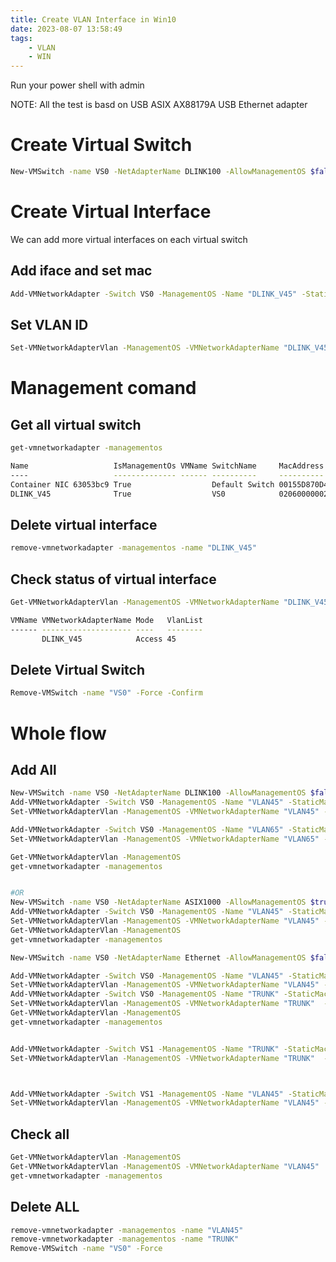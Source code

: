 ```yaml
---
title: Create VLAN Interface in Win10 
date: 2023-08-07 13:58:49
tags:
    - VLAN
    - WIN
---
```

Run your power shell with admin 

NOTE: All the test is basd on USB ASIX AX88179A USB Ethernet adapter
# Create Virtual Switch

```bash
New-VMSwitch -name VS0 -NetAdapterName DLINK100 -AllowManagementOS $false
```

# Create Virtual Interface
We can add more virtual interfaces on each virtual switch
## Add iface and set mac
```bash
Add-VMNetworkAdapter -Switch VS0 -ManagementOS -Name "DLINK_V45" -StaticMacAddress 02-04-00-00-00-22

```
## Set VLAN ID

```bash
Set-VMNetworkAdapterVlan -ManagementOS -VMNetworkAdapterName "DLINK_V45" -Access -VlanID 45
```

# Management comand

## Get all virtual switch 
```bash
get-vmnetworkadapter -managementos

Name                   IsManagementOs VMName SwitchName     MacAddress   Status IPAddresses
----                   -------------- ------ ----------     ----------   ------ -----------
Container NIC 63053bc9 True                  Default Switch 00155D870D43 {Ok}
DLINK_V45              True                  VS0            020600000022 {Ok}
```

## Delete virtual interface
```bash
remove-vmnetworkadapter -managementos -name "DLINK_V45"
```
## Check status of virtual interface

```bash
Get-VMNetworkAdapterVlan -ManagementOS -VMNetworkAdapterName "DLINK_V45"

VMName VMNetworkAdapterName Mode   VlanList
------ -------------------- ----   --------
       DLINK_V45            Access 45
```

## Delete Virtual Switch
```bash
Remove-VMSwitch -name "VS0" -Force -Confirm
```


# Whole flow 
## Add All
```bash
New-VMSwitch -name VS0 -NetAdapterName DLINK100 -AllowManagementOS $false
Add-VMNetworkAdapter -Switch VS0 -ManagementOS -Name "VLAN45" -StaticMacAddress 02-04-00-00-00-22
Set-VMNetworkAdapterVlan -ManagementOS -VMNetworkAdapterName "VLAN45" -Access -VlanID 45

Add-VMNetworkAdapter -Switch VS0 -ManagementOS -Name "VLAN65" -StaticMacAddress 02-04-00-00-00-44
Set-VMNetworkAdapterVlan -ManagementOS -VMNetworkAdapterName "VLAN65" -Access -VlanID 65

Get-VMNetworkAdapterVlan -ManagementOS
get-vmnetworkadapter -managementos


#OR
New-VMSwitch -name VS0 -NetAdapterName ASIX1000 -AllowManagementOS $true
Add-VMNetworkAdapter -Switch VS0 -ManagementOS -Name "VLAN45" -StaticMacAddress 02-04-00-00-00-22
Set-VMNetworkAdapterVlan -ManagementOS -VMNetworkAdapterName "VLAN45" -Access -VlanID 45
Get-VMNetworkAdapterVlan -ManagementOS
get-vmnetworkadapter -managementos

New-VMSwitch -name VS0 -NetAdapterName Ethernet -AllowManagementOS $false

Add-VMNetworkAdapter -Switch VS0 -ManagementOS -Name "VLAN45" -StaticMacAddress 02-04-00-00-00-22
Set-VMNetworkAdapterVlan -ManagementOS -VMNetworkAdapterName "VLAN45" -Access -VlanID 45
Add-VMNetworkAdapter -Switch VS0 -ManagementOS -Name "TRUNK" -StaticMacAddress 02-04-00-00-00-33
Set-VMNetworkAdapterVlan -ManagementOS -VMNetworkAdapterName "TRUNK"  -Trunk -AllowedVlanIdList 2-100 -NativeVlanId 1
Get-VMNetworkAdapterVlan -ManagementOS
get-vmnetworkadapter -managementos


Add-VMNetworkAdapter -Switch VS1 -ManagementOS -Name "TRUNK" -StaticMacAddress 02-04-00-00-00-33
Set-VMNetworkAdapterVlan -ManagementOS -VMNetworkAdapterName "TRUNK"  -Trunk -AllowedVlanIdList 1-4094 -NativeVlanId 1



Add-VMNetworkAdapter -Switch VS1 -ManagementOS -Name "VLAN45" -StaticMacAddress 02-04-00-00-00-22
Set-VMNetworkAdapterVlan -ManagementOS -VMNetworkAdapterName "VLAN45" -Access -VlanID 45

```

## Check all
```bash
Get-VMNetworkAdapterVlan -ManagementOS
Get-VMNetworkAdapterVlan -ManagementOS -VMNetworkAdapterName "VLAN45"
get-vmnetworkadapter -managementos

```

## Delete ALL
```bash
remove-vmnetworkadapter -managementos -name "VLAN45"
remove-vmnetworkadapter -managementos -name "TRUNK"
Remove-VMSwitch -name "VS0" -Force

```